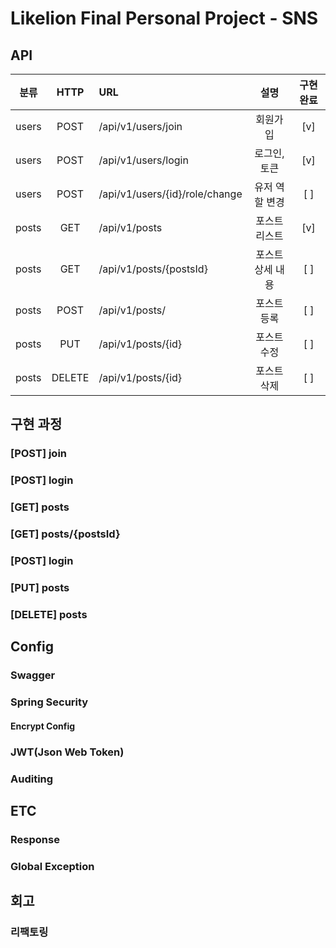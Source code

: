 # Likelion Final Personal Project - SNS 

## API
| 분류    |  HTTP  | URL                            |    설명     | 구현 완료 |
|-------|:------:|:-------------------------------|:---------:|:-----:|
| users |  POST  | /api/v1/users/join             |   회원가입    |  [v]  |
| users |  POST  | /api/v1/users/login            |  로그인, 토큰  |  [v]   |
| users |  POST  | /api/v1/users/{id}/role/change | 유저 역할 변경  |  [ ]  |
| posts |  GET   | /api/v1/posts                  |  포스트 리스트  |  [v]  |
| posts |  GET   | /api/v1/posts/{postsId}        | 포스트 상세 내용 |  [ ]  |
| posts |  POST  | /api/v1/posts/                 |  포스트 등록   |  [ ]  |
| posts |  PUT   | /api/v1/posts/{id}             |  포스트 수정   |  [ ]  |
| posts | DELETE | /api/v1/posts/{id}             |  포스트 삭제   |  [ ]  |


## 구현 과정
### [POST] join
### [POST] login
### [GET] posts
### [GET] posts/{postsId}
### [POST] login
### [PUT] posts
### [DELETE] posts

## Config
### Swagger
### Spring Security
#### Encrypt Config
### JWT(Json Web Token)
### Auditing

## ETC
### Response
### Global Exception

## 회고
### 리팩토링